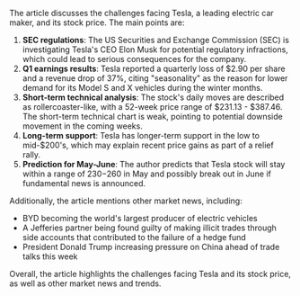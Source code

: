 The article discusses the challenges facing Tesla, a leading electric car maker, and its stock price. The main points are:

1. **SEC regulations**: The US Securities and Exchange Commission (SEC) is investigating Tesla's CEO Elon Musk for potential regulatory infractions, which could lead to serious consequences for the company.
2. **Q1 earnings results**: Tesla reported a quarterly loss of $2.90 per share and a revenue drop of 37%, citing "seasonality" as the reason for lower demand for its Model S and X vehicles during the winter months.
3. **Short-term technical analysis**: The stock's daily moves are described as rollercoaster-like, with a 52-week price range of $231.13 - $387.46. The short-term technical chart is weak, pointing to potential downside movement in the coming weeks.
4. **Long-term support**: Tesla has longer-term support in the low to mid-$200's, which may explain recent price gains as part of a relief rally.
5. **Prediction for May-June**: The author predicts that Tesla stock will stay within a range of $230-$260 in May and possibly break out in June if fundamental news is announced.

Additionally, the article mentions other market news, including:

* BYD becoming the world's largest producer of electric vehicles
* A Jefferies partner being found guilty of making illicit trades through side accounts that contributed to the failure of a hedge fund
* President Donald Trump increasing pressure on China ahead of trade talks this week

Overall, the article highlights the challenges facing Tesla and its stock price, as well as other market news and trends.